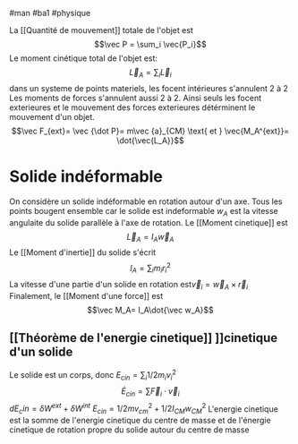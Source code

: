 #man #ba1 #physique 

La [[Quantité de mouvement]] totale de l'objet est $$\vec P = \sum_i \vec{P_i}$$
Le moment cinétique total de l'objet est:
$$\vec L_A = \sum_i \vec L_i$$
dans un systeme de points materiels, les focent intérieures s'annulent 2 à 2
Les moments de forces s'annulent aussi 2 à 2.
Ainsi seuls les focent exterieures et le mouvement des forces exterieures détérminent le mouvement d'un objet.
$$\vec F_{ext}= \vec {\dot P}= m\vec {a}_{CM} \text{ et } \vec{M_A^{ext}}= \dot{\vec{L_A}}$$
# Solide indéformable
On considère un solide indéformable en rotation autour d'un axe. Tous les points bougent ensemble car le solide est indeformable
$w_A$ est la vitesse angulaite du solide parallèle à l'axe de rotation.
Le [[Moment cinetique]] est $$\vec L_A = I_A\vec w_A$$
Le [[Moment d'inertie]] du solide s'écrit
$$I_A = \sum_i m_i r_i^2$$
La vitesse d'une partie d'un solide en rotation est$\vec v_i = \vec w_A \times \vec r_i$
Finalement, le [[Moment d'une force]] est 
$$\vec M_A= I_A\dot{\vec w_A}$$
## [[Théorème de l'energie cinetique]] ]]cinetique d'un solide
Le solide est un corps, donc $E_{cin} = \sum_i 1/2 m_iv_i^2$
$$\dot E_{cin}=\sum \vec F_i \cdot \vec v_i$$
$dE_cin= \delta W^{ext}+ \delta W^{int}$
$E_{cin}= 1/2mv_{cm}^2+ 1/2I_{CM}w_{CM}^2$
L'energie cinetique est la somme de l'energie cinetique du centre de masse et de l'énergie cinetique de rotation propre du solide autour du centre de masse